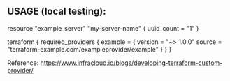 ## USAGE (local testing):

resource "example_server" "my-server-name" {
	uuid_count = "1"
}

terraform {
  required_providers {
    example = {
      version = "~> 1.0.0"
      source  = "terraform-example.com/exampleprovider/example"
    }
  }
}

Reference: https://www.infracloud.io/blogs/developing-terraform-custom-provider/

